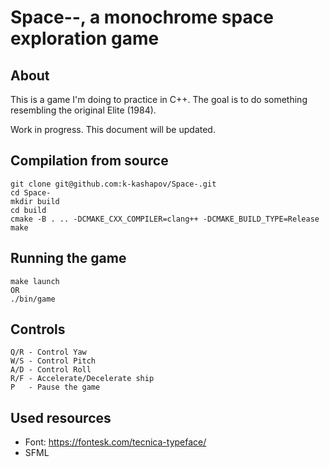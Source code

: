 # Space--, a monochrome space exploration game

## About

This is a game I'm doing to practice in C++. The goal is to do something resembling the original Elite (1984).

Work in progress. This document will be updated.

## Compilation from source

```
git clone git@github.com:k-kashapov/Space-.git
cd Space-
mkdir build
cd build
cmake -B . .. -DCMAKE_CXX_COMPILER=clang++ -DCMAKE_BUILD_TYPE=Release
make
```

## Running the game
```
make launch
OR
./bin/game
```

## Controls

```
Q/R - Control Yaw
W/S - Control Pitch
A/D - Control Roll
R/F - Accelerate/Decelerate ship
P   - Pause the game
```

## Used resources

* Font: https://fontesk.com/tecnica-typeface/
* SFML
